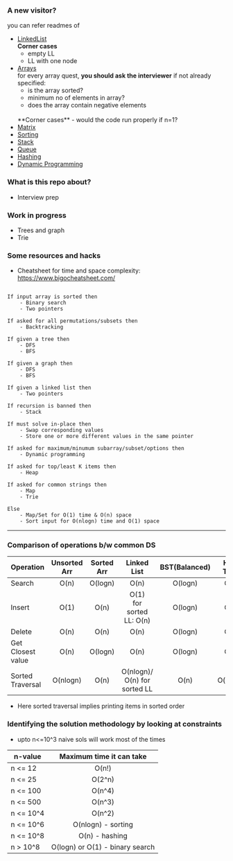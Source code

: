 ### A new visitor?
you can refer readmes of
- [LinkedList](LinkedList/)
    <br>
    **Corner cases**
    - empty LL
    - LL with one node
- [Arrays](Arrays/)
    <br>
    for every array quest, **you should ask the interviewer** if not already specified:
    - is the array sorted?
    - minimum no of elements in array?
    - does the array contain negative elements
    <br>
    **Corner cases**
    - would the code run properly if n=1?
- [Matrix](Matrix/)
- [Sorting](Sorting/)
- [Stack](Stack/)
- [Queue](Queue/)
- [Hashing](Hashing/)
- [Dynamic Programming](DP_striver/)

### What is this repo about?
- Interview prep

### Work in progress
- Trees and graph
- Trie

### Some resources and hacks

- Cheatsheet for time and space complexity:
https://www.bigocheatsheet.com/


```

If input array is sorted then
    - Binary search
    - Two pointers

If asked for all permutations/subsets then
    - Backtracking

If given a tree then
    - DFS
    - BFS

If given a graph then
    - DFS
    - BFS

If given a linked list then
    - Two pointers

If recursion is banned then
    - Stack

If must solve in-place then
    - Swap corresponding values
    - Store one or more different values in the same pointer

If asked for maximum/minumum subarray/subset/options then
    - Dynamic programming

If asked for top/least K items then
    - Heap

If asked for common strings then
    - Map
    - Trie

Else
    - Map/Set for O(1) time & O(n) space
    - Sort input for O(nlogn) time and O(1) space

```

<hr>

### Comparison of operations b/w common DS

Operation | Unsorted Arr | Sorted Arr | Linked List | BST(Balanced) | Hash Table
------- | :------: | :------: | :------:  | :------: | :------: |
Search | O(n) | O(logn) | O(n) | O(logn) |  O(1) |
Insert | O(1) | O(n) | O(1) <br> for sorted LL: O(n) | O(logn) | O(1) |
Delete | O(n) | O(n) | O(n) |  O(logn) | O(1) |
Get Closest value | O(n) | O(logn) | O(n) | O(logn) | O(1) |
Sorted Traversal | O(nlogn) | O(n) | O(nlogn)/ O(n) for sorted LL | O(n) | O(nlogn)

-  Here sorted traversal implies printing items in sorted order

### Identifying the solution methodology by looking at constraints
- upto n<=10^3 naive sols will work most of the times

n-value | Maximum time it can take |
------- | :----------------: |
n <= 12 | O(n!)
n <= 25 | O(2^n)
n <= 100 | O(n^4)
n <= 500 | O(n^3)
n <= 10^4 | O(n^2)
n <= 10^6 | O(nlogn) - sorting
n <= 10^8 | O(n) - hashing
n > 10^8 | O(logn) or O(1) - binary search


